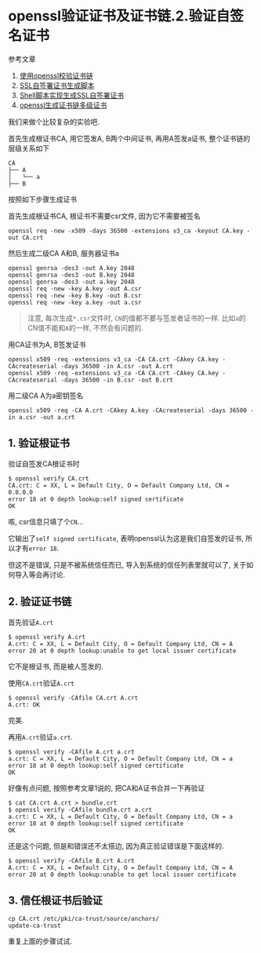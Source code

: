 # openssl验证证书及证书链.2.验证自签名证书

参考文章

1. [使用openssl校验证书链](http://www.zeali.net/entry/532)
2. [SSL自签署证书生成脚本](http://www.zeali.net/entry/532)
3. [Shell脚本实现生成SSL自签署证书](http://www.jb51.net/article/60371.htm)
4. [openssl生成证书链多级证书](http://www.cnblogs.com/gsls200808/p/4502044.html)

我们来做个比较复杂的实验吧.

首先生成根证书CA, 用它签发A, B两个中间证书, 再用A签发a证书, 整个证书链的层级关系如下

```
CA
├── A
│   └── a
├── B
```

按照如下步骤生成证书

首先生成根证书CA, 根证书不需要csr文件, 因为它不需要被签名

```
openssl req -new -x509 -days 36500 -extensions v3_ca -keyout CA.key -out CA.crt
```

然后生成二级CA A和B, 服务器证书a

```
openssl genrsa -des3 -out A.key 2048
openssl genrsa -des3 -out B.key 2048
openssl genrsa -des3 -out a.key 2048
openssl req -new -key A.key -out A.csr
openssl req -new -key B.key -out B.csr
openssl req -new -key a.key -out a.csr
```

> 注意, 每次生成`*.csr`文件时, `CN`的值都不要与签发者证书的一样. 比如`a`的CN值不能和`A`的一样, 不然会有问题的.

用CA证书为A, B签发证书

```
openssl x509 -req -extensions v3_ca -CA CA.crt -CAkey CA.key -CAcreateserial -days 36500 -in A.csr -out A.crt
openssl x509 -req -extensions v3_ca -CA CA.crt -CAkey CA.key -CAcreateserial -days 36500 -in B.csr -out B.crt
```

用二级CA A为a密钥签名

```
openssl x509 -req -CA A.crt -CAkey A.key -CAcreateserial -days 36500 -in a.csr -out a.crt
```

## 1. 验证根证书

验证自签发CA根证书时

```log
$ openssl verify CA.crt
CA.crt: C = XX, L = Default City, O = Default Company Ltd, CN = 0.0.0.0
error 18 at 0 depth lookup:self signed certificate
OK
```

咳, csr信息只填了个`CN`...

它输出了`self signed certificate`, 表明openssl认为这是我们自签发的证书, 所以才有`error 18`. 

但这不是错误, 只是不被系统信任而已, 导入到系统的信任列表里就可以了, 关于如何导入等会再讨论. 

## 2. 验证证书链

首先验证`A.crt`

```log
$ openssl verify A.crt
A.crt: C = XX, L = Default City, O = Default Company Ltd, CN = A
error 20 at 0 depth lookup:unable to get local issuer certificate
```

它不是根证书, 而是被人签发的.

使用`CA.crt`验证`A.crt`

```log
$ openssl verify -CAfile CA.crt A.crt 
A.crt: OK
```

完美.

再用`A.crt`验证`a.crt`.

```log
$ openssl verify -CAfile A.crt a.crt 
a.crt: C = XX, L = Default City, O = Default Company Ltd, CN = a
error 18 at 0 depth lookup:self signed certificate
OK
```

好像有点问题, 按照参考文章1说的, 把CA和A证书合并一下再验证

```log
$ cat CA.crt A.crt > bundle.crt
$ openssl verify -CAfile bundle.crt a.crt 
a.crt: C = XX, L = Default City, O = Default Company Ltd, CN = a
error 18 at 0 depth lookup:self signed certificate
OK
```

还是这个问题, 但是和错误还不太搭边, 因为真正验证错误是下面这样的.

```log
$ openssl verify -CAfile B.crt A.crt 
A.crt: C = XX, L = Default City, O = Default Company Ltd, CN = A
error 20 at 0 depth lookup:unable to get local issuer certificate
```

## 3. 信任根证书后验证

```
cp CA.crt /etc/pki/ca-trust/source/anchors/
update-ca-trust
```

重复上面的步骤试试.
